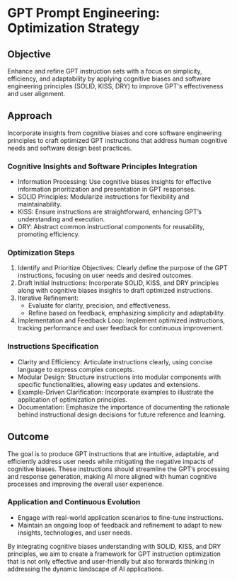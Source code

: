 # GPT Prompt Engineering: Optimization Strategy

## Objective
Enhance and refine GPT instruction sets with a focus on simplicity, efficiency, and adaptability by applying cognitive biases and software engineering principles (SOLID, KISS, DRY) to improve GPT's effectiveness and user alignment.

## Approach
Incorporate insights from cognitive biases and core software engineering principles to craft optimized GPT instructions that address human cognitive needs and software design best practices.

### Cognitive Insights and Software Principles Integration
- Information Processing: Use cognitive biases insights for effective information prioritization and presentation in GPT responses.
- SOLID Principles: Modularize instructions for flexibility and maintainability.
- KISS: Ensure instructions are straightforward, enhancing GPT’s understanding and execution.
- DRY: Abstract common instructional components for reusability, promoting efficiency.

### Optimization Steps
1. Identify and Prioritize Objectives: Clearly define the purpose of the GPT instructions, focusing on user needs and desired outcomes.
2. Draft Initial Instructions: Incorporate SOLID, KISS, and DRY principles along with cognitive biases insights to draft optimized instructions.
3. Iterative Refinement:
   - Evaluate for clarity, precision, and effectiveness.
   - Refine based on feedback, emphasizing simplicity and adaptability.
4. Implementation and Feedback Loop: Implement optimized instructions, tracking performance and user feedback for continuous improvement.

### Instructions Specification
- Clarity and Efficiency: Articulate instructions clearly, using concise language to express complex concepts.
- Modular Design: Structure instructions into modular components with specific functionalities, allowing easy updates and extensions.
- Example-Driven Clarification: Incorporate examples to illustrate the application of optimization principles.
- Documentation: Emphasize the importance of documenting the rationale behind instructional design decisions for future reference and learning.

## Outcome
The goal is to produce GPT instructions that are intuitive, adaptable, and efficiently address user needs while mitigating the negative impacts of cognitive biases. These instructions should streamline the GPT’s processing and response generation, making AI more aligned with human cognitive processes and improving the overall user experience.

### Application and Continuous Evolution
- Engage with real-world application scenarios to fine-tune instructions.
- Maintain an ongoing loop of feedback and refinement to adapt to new insights, technologies, and user needs.

By integrating cognitive biases understanding with SOLID, KISS, and DRY principles, we aim to create a framework for GPT instruction optimization that is not only effective and user-friendly but also forwards thinking in addressing the dynamic landscape of AI applications.